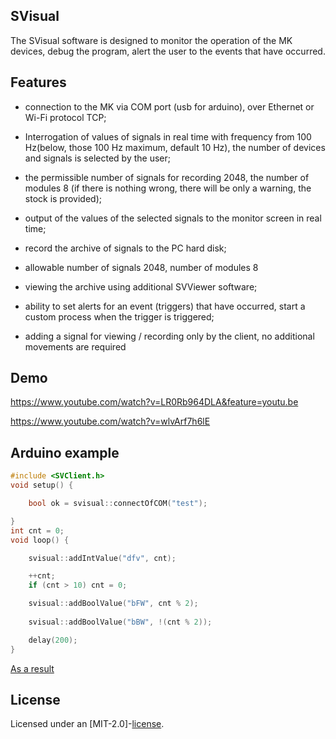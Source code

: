 ## SVisual

The SVisual software is designed to monitor the operation of the MK devices, debug the program, alert the user to the events that have occurred.

## Features

* connection to the MK via COM port (usb for arduino), over Ethernet or Wi-Fi protocol TCP;

* Interrogation of values of signals in real time with frequency from 100 Hz(below, those 100 Hz maximum, default 10 Hz), the number of devices and signals is selected by the user;

* the permissible number of signals for recording 2048, the number of modules 8 (if there is nothing wrong, there will be only a warning, the stock is provided);

* output of the values of the selected signals to the monitor screen in real time;

* record the archive of signals to the PC hard disk;

* allowable number of signals 2048, number of modules 8

* viewing the archive using additional SVViewer software;

* ability to set alerts for an event (triggers) that have occurred, start a custom process when the trigger is triggered;

* adding a signal for viewing / recording only by the client, no additional movements are required

## Demo

https://www.youtube.com/watch?v=LR0Rb964DLA&feature=youtu.be

https://www.youtube.com/watch?v=wlvArf7h6lE


## Arduino example

```cpp
#include <SVClient.h>
void setup() {

	bool ok = svisual::connectOfCOM("test");

}
int cnt = 0;
void loop() {

	svisual::addIntValue("dfv", cnt);

	++cnt;
	if (cnt > 10) cnt = 0;

	svisual::addBoolValue("bFW", cnt % 2);
	
	svisual::addBoolValue("bBW", !(cnt % 2));

	delay(200);
}
```
[As a result](docs/example.png)

## License
Licensed under an [MIT-2.0]-[license](LICENSE).





